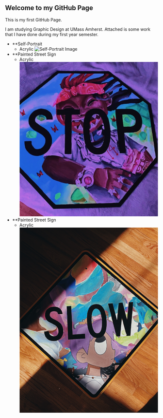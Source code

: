 ## Welcome to my GitHub Page

This is my first GitHub Page.

I am studying Graphic Design at UMass Amherst. Attached is some work that I have done during my first year semester.
* **Self-Portrait
  * Acrylic
![Self-Portrait Image](/IMG_8164.JPG)
* **Painted Street Sign
  * Acrylic
 ![Painted Street Sign](/IMG_8231.JPG)
* **Painted Street Sign
  * Acrylic
  ![Painted Street Sign](/IMG_8232.JPG)
  
